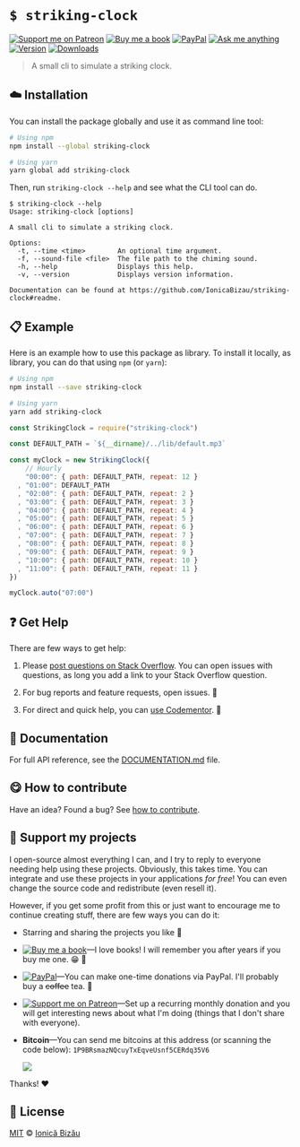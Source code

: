 <!-- Please do not edit this file. Edit the `blah` field in the `package.json` instead. If in doubt, open an issue. -->


# `$ striking-clock`

 [![Support me on Patreon][badge_patreon]][patreon] [![Buy me a book][badge_amazon]][amazon] [![PayPal][badge_paypal_donate]][paypal-donations] [![Ask me anything](https://img.shields.io/badge/ask%20me-anything-1abc9c.svg)](https://github.com/IonicaBizau/ama) [![Version](https://img.shields.io/npm/v/striking-clock.svg)](https://www.npmjs.com/package/striking-clock) [![Downloads](https://img.shields.io/npm/dt/striking-clock.svg)](https://www.npmjs.com/package/striking-clock)

> A small cli to simulate a striking clock.

## :cloud: Installation

You can install the package globally and use it as command line tool:


```sh
# Using npm
npm install --global striking-clock

# Using yarn
yarn global add striking-clock
```


Then, run `striking-clock --help` and see what the CLI tool can do.


```
$ striking-clock --help
Usage: striking-clock [options]

A small cli to simulate a striking clock.

Options:
  -t, --time <time>        An optional time argument.
  -f, --sound-file <file>  The file path to the chiming sound.
  -h, --help               Displays this help.
  -v, --version            Displays version information.

Documentation can be found at https://github.com/IonicaBizau/striking-clock#readme.
```

## :clipboard: Example


Here is an example how to use this package as library. To install it locally, as library, you can do that using `npm` (or `yarn`):

```sh
# Using npm
npm install --save striking-clock

# Using yarn
yarn add striking-clock
```



```js
const StrikingClock = require("striking-clock")

const DEFAULT_PATH = `${__dirname}/../lib/default.mp3`

const myClock = new StrikingClock({
    // Hourly
    "00:00": { path: DEFAULT_PATH, repeat: 12 }
  , "01:00": DEFAULT_PATH
  , "02:00": { path: DEFAULT_PATH, repeat: 2 }
  , "03:00": { path: DEFAULT_PATH, repeat: 3 }
  , "04:00": { path: DEFAULT_PATH, repeat: 4 }
  , "05:00": { path: DEFAULT_PATH, repeat: 5 }
  , "06:00": { path: DEFAULT_PATH, repeat: 6 }
  , "07:00": { path: DEFAULT_PATH, repeat: 7 }
  , "08:00": { path: DEFAULT_PATH, repeat: 8 }
  , "09:00": { path: DEFAULT_PATH, repeat: 9 }
  , "10:00": { path: DEFAULT_PATH, repeat: 10 }
  , "11:00": { path: DEFAULT_PATH, repeat: 11 }
})

myClock.auto("07:00")
```





## :question: Get Help

There are few ways to get help:

 1. Please [post questions on Stack Overflow](https://stackoverflow.com/questions/ask). You can open issues with questions, as long you add a link to your Stack Overflow question.
 2. For bug reports and feature requests, open issues. :bug:

 3. For direct and quick help, you can [use Codementor](https://www.codementor.io/johnnyb). :rocket:




## :memo: Documentation

For full API reference, see the [DOCUMENTATION.md][docs] file.

## :yum: How to contribute
Have an idea? Found a bug? See [how to contribute][contributing].


## :sparkling_heart: Support my projects

I open-source almost everything I can, and I try to reply to everyone needing help using these projects. Obviously,
this takes time. You can integrate and use these projects in your applications *for free*! You can even change the source code and redistribute (even resell it).

However, if you get some profit from this or just want to encourage me to continue creating stuff, there are few ways you can do it:


 - Starring and sharing the projects you like :rocket:
 - [![Buy me a book][badge_amazon]][amazon]—I love books! I will remember you after years if you buy me one. :grin: :book:
 - [![PayPal][badge_paypal]][paypal-donations]—You can make one-time donations via PayPal. I'll probably buy a ~~coffee~~ tea. :tea:
 - [![Support me on Patreon][badge_patreon]][patreon]—Set up a recurring monthly donation and you will get interesting news about what I'm doing (things that I don't share with everyone).
 - **Bitcoin**—You can send me bitcoins at this address (or scanning the code below): `1P9BRsmazNQcuyTxEqveUsnf5CERdq35V6`

    ![](https://i.imgur.com/z6OQI95.png)


Thanks! :heart:



## :scroll: License

[MIT][license] © [Ionică Bizău][website]


[badge_patreon]: https://ionicabizau.github.io/badges/patreon.svg
[badge_amazon]: https://ionicabizau.github.io/badges/amazon.svg
[badge_paypal]: https://ionicabizau.github.io/badges/paypal.svg
[badge_paypal_donate]: https://ionicabizau.github.io/badges/paypal_donate.svg

[patreon]: https://www.patreon.com/ionicabizau
[amazon]: http://amzn.eu/hRo9sIZ
[paypal-donations]: https://www.paypal.com/cgi-bin/webscr?cmd=_s-xclick&hosted_button_id=RVXDDLKKLQRJW

[license]: http://showalicense.com/?fullname=Ionic%C4%83%20Biz%C4%83u%20%3Cbizauionica%40gmail.com%3E%20(https%3A%2F%2Fionicabizau.net)&year=2020#license-mit
[website]: https://ionicabizau.net
[contributing]: /CONTRIBUTING.md
[docs]: /DOCUMENTATION.md
